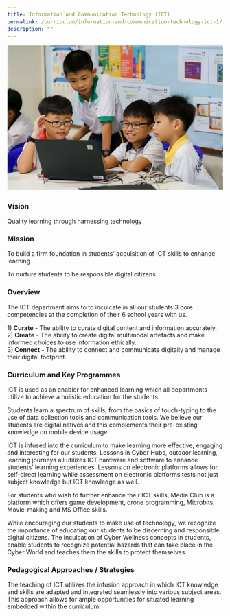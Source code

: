 ```yaml
---
title: Information and Communication Technology (ICT)
permalink: /curriculum/information-and-communication-technology-ict-1/
description: ""
---
```

![](/images/ICT%201.jpg)

### Vision

Quality learning through harnessing technology

### Mission

To build a firm foundation in students' acquisition of ICT skills to enhance learning

To nurture students to be responsible digital citizens

### Overview

The ICT department aims to to inculcate in all our students 3 core competencies at the completion of their 6 school years with us.  
  
1) **Curate** - The ability to curate digital content and information accurately. <br>
2) **Create** \- The ability to create digital multimodal artefacts and make informed choices to use information ethically. <br>
3) **Connect** \- The ability to connect and communicate digitally and manage their digital footprint.

### Curriculum and Key Programmes

ICT is used as an enabler for enhanced learning which all departments utilize to achieve a holistic education for the students.  
  
Students learn a spectrum of skills, from the basics of touch-typing to the use of data collection tools and communication tools. We believe our students are digital natives and this complements their pre-existing knowledge on mobile device usage.  
  
ICT is infused into the curriculum to make learning more effective, engaging and interesting for our students. Lessons in Cyber Hubs, outdoor learning, learning journeys all utilizes ICT hardware and software to enhance students’ learning experiences. Lessons on electronic platforms allows for self-direct learning while assessment on electronic platforms tests not just subject knowledge but ICT knowledge as well. 
  
For students who wish to further enhance their ICT skills, Media Club is a platform which offers game development, drone programming, Microbits, Movie-making and MS Office skills.  
  
While encouraging our students to make use of technology, we recognize the importance of educating our students to be discerning and responsible digital citizens. The inculcation of Cyber Wellness concepts in students, enable students to recognize potential hazards that can take place in the Cyber World and teaches them the skills to protect themselves.

### Pedagogical Approaches / Strategies

The teaching of ICT utilizes the infusion approach in which ICT knowledge and skills are adapted and integrated seamlessly into various subject areas. This approach allows for ample opportunities for situated learning embedded within the curriculum.